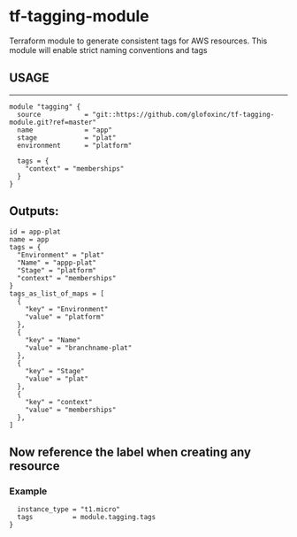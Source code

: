 # tf-tagging-module

Terraform module to generate consistent tags for AWS resources. This module will enable strict naming conventions and tags

## USAGE
---

```
module "tagging" {
  source           = "git::https://github.com/glofoxinc/tf-tagging-module.git?ref=master"
  name             = "app"
  stage            = "plat"
  environment      = "platform"

  tags = {
    "context" = "memberships"
  }
}
```

## Outputs:
```
id = app-plat
name = app
tags = {
  "Environment" = "plat"
  "Name" = "appp-plat"
  "Stage" = "platform"
  "context" = "memberships"
}
tags_as_list_of_maps = [
  {
    "key" = "Environment"
    "value" = "platform"
  },
  {
    "key" = "Name"
    "value" = "branchname-plat"
  },
  {
    "key" = "Stage"
    "value" = "plat"
  },
  {
    "key" = "context"
    "value" = "memberships"
  },
]
```

## Now reference the label when creating any resource 

### Example

```resource "aws_instance" "test_instance" {
  instance_type = "t1.micro"
  tags          = module.tagging.tags
}
